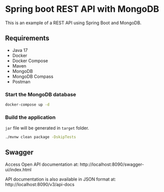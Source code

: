 # Spring boot REST API with MongoDB

This is an example of a REST API using Spring Boot and MongoDB.

## Requirements

- Java 17
- Docker
- Docker Compose
- Maven
- MongoDB
- MongoDB Compass
- Postman

### Start the MongoDB database

```bash
docker-compose up -d
```

### Build the application

`jar` file will be generated in `target` folder.

```bash
./mvnw clean package -DskipTests
```

## Swagger

Access Open API documentation at: http://localhost:8090/swagger-ui/index.html

API documentation is also available in JSON format at: http://localhost:8090/v3/api-docs
